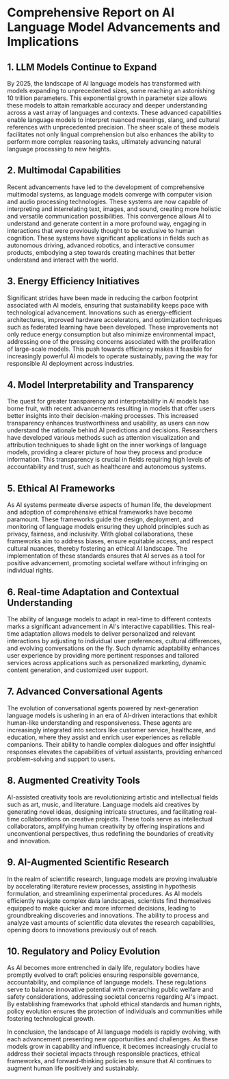 # Comprehensive Report on AI Language Model Advancements and Implications

## 1. LLM Models Continue to Expand

By 2025, the landscape of AI language models has transformed with models expanding to unprecedented sizes, some reaching an astonishing 10 trillion parameters. This exponential growth in parameter size allows these models to attain remarkable accuracy and deeper understanding across a vast array of languages and contexts. These advanced capabilities enable language models to interpret nuanced meanings, slang, and cultural references with unprecedented precision. The sheer scale of these models facilitates not only lingual comprehension but also enhances the ability to perform more complex reasoning tasks, ultimately advancing natural language processing to new heights.

## 2. Multimodal Capabilities

Recent advancements have led to the development of comprehensive multimodal systems, as language models converge with computer vision and audio processing technologies. These systems are now capable of interpreting and interrelating text, images, and sound, creating more holistic and versatile communication possibilities. This convergence allows AI to understand and generate content in a more profound way, engaging in interactions that were previously thought to be exclusive to human cognition. These systems have significant applications in fields such as autonomous driving, advanced robotics, and interactive consumer products, embodying a step towards creating machines that better understand and interact with the world.

## 3. Energy Efficiency Initiatives

Significant strides have been made in reducing the carbon footprint associated with AI models, ensuring that sustainability keeps pace with technological advancement. Innovations such as energy-efficient architectures, improved hardware accelerators, and optimization techniques such as federated learning have been developed. These improvements not only reduce energy consumption but also minimize environmental impact, addressing one of the pressing concerns associated with the proliferation of large-scale models. This push towards efficiency makes it feasible for increasingly powerful AI models to operate sustainably, paving the way for responsible AI deployment across industries.

## 4. Model Interpretability and Transparency

The quest for greater transparency and interpretability in AI models has borne fruit, with recent advancements resulting in models that offer users better insights into their decision-making processes. This increased transparency enhances trustworthiness and usability, as users can now understand the rationale behind AI predictions and decisions. Researchers have developed various methods such as attention visualization and attribution techniques to shade light on the inner workings of language models, providing a clearer picture of how they process and produce information. This transparency is crucial in fields requiring high levels of accountability and trust, such as healthcare and autonomous systems.

## 5. Ethical AI Frameworks

As AI systems permeate diverse aspects of human life, the development and adoption of comprehensive ethical frameworks have become paramount. These frameworks guide the design, deployment, and monitoring of language models ensuring they uphold principles such as privacy, fairness, and inclusivity. With global collaborations, these frameworks aim to address biases, ensure equitable access, and respect cultural nuances, thereby fostering an ethical AI landscape. The implementation of these standards ensures that AI serves as a tool for positive advancement, promoting societal welfare without infringing on individual rights.

## 6. Real-time Adaptation and Contextual Understanding

The ability of language models to adapt in real-time to different contexts marks a significant advancement in AI's interactive capabilities. This real-time adaptation allows models to deliver personalized and relevant interactions by adjusting to individual user preferences, cultural differences, and evolving conversations on the fly. Such dynamic adaptability enhances user experience by providing more pertinent responses and tailored services across applications such as personalized marketing, dynamic content generation, and customized user support.

## 7. Advanced Conversational Agents

The evolution of conversational agents powered by next-generation language models is ushering in an era of AI-driven interactions that exhibit human-like understanding and responsiveness. These agents are increasingly integrated into sectors like customer service, healthcare, and education, where they assist and enrich user experiences as reliable companions. Their ability to handle complex dialogues and offer insightful responses elevates the capabilities of virtual assistants, providing enhanced problem-solving and support to users.

## 8. Augmented Creativity Tools

AI-assisted creativity tools are revolutionizing artistic and intellectual fields such as art, music, and literature. Language models aid creatives by generating novel ideas, designing intricate structures, and facilitating real-time collaborations on creative projects. These tools serve as intellectual collaborators, amplifying human creativity by offering inspirations and unconventional perspectives, thus redefining the boundaries of creativity and innovation.

## 9. AI-Augmented Scientific Research

In the realm of scientific research, language models are proving invaluable by accelerating literature review processes, assisting in hypothesis formulation, and streamlining experimental procedures. As AI models efficiently navigate complex data landscapes, scientists find themselves equipped to make quicker and more informed decisions, leading to groundbreaking discoveries and innovations. The ability to process and analyze vast amounts of scientific data elevates the research capabilities, opening doors to innovations previously out of reach.

## 10. Regulatory and Policy Evolution

As AI becomes more entrenched in daily life, regulatory bodies have promptly evolved to craft policies ensuring responsible governance, accountability, and compliance of language models. These regulations serve to balance innovative potential with overarching public welfare and safety considerations, addressing societal concerns regarding AI's impact. By establishing frameworks that uphold ethical standards and human rights, policy evolution ensures the protection of individuals and communities while fostering technological growth.

In conclusion, the landscape of AI language models is rapidly evolving, with each advancement presenting new opportunities and challenges. As these models grow in capability and influence, it becomes increasingly crucial to address their societal impacts through responsible practices, ethical frameworks, and forward-thinking policies to ensure that AI continues to augment human life positively and sustainably.
